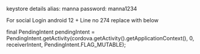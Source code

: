 keystore details
alias: manna
password: manna1234

For social Login android 12 + Line no 274 replace with below

final PendingIntent pendingIntent = PendingIntent.getActivity(cordova.getActivity().getApplicationContext(), 0, receiverIntent, PendingIntent.FLAG_MUTABLE);